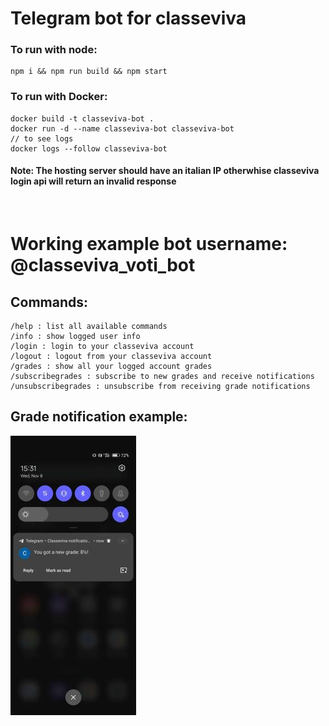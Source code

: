# Telegram bot for classeviva

### To run with node:

    npm i && npm run build && npm start

### To run with Docker:

    docker build -t classeviva-bot .
    docker run -d --name classeviva-bot classeviva-bot
    // to see logs
    docker logs --follow classeviva-bot

#### <b>Note</b>: The hosting server should have an italian IP otherwhise classeviva login api will return an invalid response

<br />

# Working example bot username: @classeviva_voti_bot

## Commands:

    /help : list all available commands
    /info : show logged user info
    /login : login to your classeviva account
    /logout : logout from your classeviva account
    /grades : show all your logged account grades
    /subscribegrades : subscribe to new grades and receive notifications
    /unsubscribegrades : unsubscribe from receiving grade notifications

## Grade notification example:

<img src="./notification.jpg">
